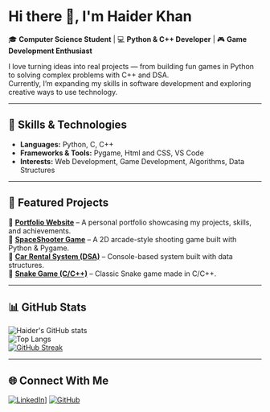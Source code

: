 # Hi there 👋, I'm Haider Khan  

🎓 **Computer Science Student** | 💻 **Python & C++ Developer** | 🎮 **Game Development Enthusiast**  

I love turning ideas into real projects — from building fun games in Python to solving complex problems with C++ and DSA.  
Currently, I’m expanding my skills in software development and exploring creative ways to use technology.  

---

## 🚀 Skills & Technologies  
- **Languages:** Python, C, C++  
- **Frameworks & Tools:** Pygame, Html and CSS, VS Code
- **Interests:** Web Development, Game Development, Algorithms, Data Structures

---

## 📌 Featured Projects  
🔹 [**Portfolio Website**](https://haiderkhan777.github.io/Portfolio/) – A personal portfolio showcasing my projects, skills, and achievements.  
🔹 [**SpaceShooter Game**](https://github.com/HaiderKhan777/Python-Projects/tree/main/SpaceShip%20Shooter) – A 2D arcade-style shooting game built with Python & Pygame.  
🔹 [**Car Rental System (DSA)**](https://github.com/HaiderKhan777/Car-Rental-system-Dsa) – Console-based system built with data structures.  
🔹 [**Snake Game (C/C++)**](https://github.com/HaiderKhan777/SnakeGame-C-) – Classic Snake game made in C/C++.  

---

## 📊 GitHub Stats  
![Haider's GitHub stats](https://github-readme-stats.vercel.app/api?username=HaiderKhan777&show_icons=true&theme=radical)  
![Top Langs](https://github-readme-stats.vercel.app/api/top-langs/?username=HaiderKhan777&layout=compact&theme=radical)  
[![GitHub Streak](https://streak-stats.demolab.com?user=HaiderKhan777&theme=radical)](https://git.io/streak-stats)  

---

## 🌐 Connect With Me  
[![LinkedIn](https://img.shields.io/badge/LinkedIn-blue?style=for-the-badge&logo=linkedin&logoColor=white)]([https://www.linkedin.com/in/your-profile](https://www.linkedin.com/in/haider-khan-2a1ab5337/))]
[![GitHub](https://img.shields.io/badge/GitHub-black?style=for-the-badge&logo=github&logoColor=white)](https://github.com/HaiderKhan777)  

